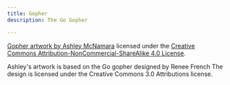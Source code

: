```yaml
---
title: Gopher
description: The Go Gopher

---
```

 

<a href="https://github.com/ashleymcnamara/gophers">Gopher artwork by Ashley McNamara</a> licensed under the <a href="https://creativecommons.org/licenses/by-nc-sa/4.0/">Creative Commons Attribution-NonCommercial-ShareAlike 4.0 License</a>.

Ashley's artwork is based on the Go gopher designed by Renee French
The design is licensed under the Creative Commons 3.0 Attributions license.    